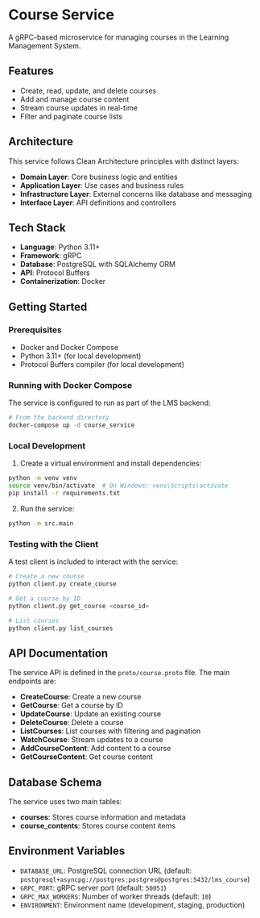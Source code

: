 # Course Service

A gRPC-based microservice for managing courses in the Learning Management System.

## Features

- Create, read, update, and delete courses
- Add and manage course content
- Stream course updates in real-time
- Filter and paginate course lists

## Architecture

This service follows Clean Architecture principles with distinct layers:

- **Domain Layer**: Core business logic and entities
- **Application Layer**: Use cases and business rules
- **Infrastructure Layer**: External concerns like database and messaging
- **Interface Layer**: API definitions and controllers

## Tech Stack

- **Language**: Python 3.11+
- **Framework**: gRPC
- **Database**: PostgreSQL with SQLAlchemy ORM
- **API**: Protocol Buffers
- **Containerization**: Docker

## Getting Started

### Prerequisites

- Docker and Docker Compose
- Python 3.11+ (for local development)
- Protocol Buffers compiler (for local development)

### Running with Docker Compose

The service is configured to run as part of the LMS backend:

```bash
# From the backend directory
docker-compose up -d course_service
```

### Local Development

1. Create a virtual environment and install dependencies:

```bash
python -m venv venv
source venv/bin/activate  # On Windows: venv\Scripts\activate
pip install -r requirements.txt
```

2. Run the service:

```bash
python -m src.main
```

### Testing with the Client

A test client is included to interact with the service:

```bash
# Create a new course
python client.py create_course

# Get a course by ID
python client.py get_course <course_id>

# List courses
python client.py list_courses
```

## API Documentation

The service API is defined in the `proto/course.proto` file. The main endpoints are:

- **CreateCourse**: Create a new course
- **GetCourse**: Get a course by ID
- **UpdateCourse**: Update an existing course
- **DeleteCourse**: Delete a course
- **ListCourses**: List courses with filtering and pagination
- **WatchCourse**: Stream updates to a course
- **AddCourseContent**: Add content to a course
- **GetCourseContent**: Get course content

## Database Schema

The service uses two main tables:

- **courses**: Stores course information and metadata
- **course_contents**: Stores course content items

## Environment Variables

- `DATABASE_URL`: PostgreSQL connection URL (default: `postgresql+asyncpg://postgres:postgres@postgres:5432/lms_course`)
- `GRPC_PORT`: gRPC server port (default: `50051`)
- `GRPC_MAX_WORKERS`: Number of worker threads (default: `10`)
- `ENVIRONMENT`: Environment name (development, staging, production)